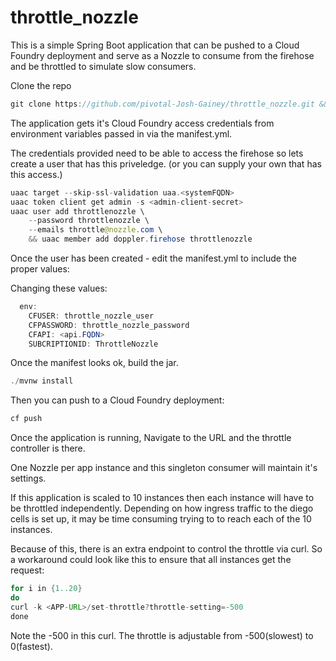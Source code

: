 # throttle_nozzle

This is a simple Spring Boot application that can be pushed to a Cloud Foundry deployment and serve as a Nozzle to consume from the firehose and be throttled to simulate slow consumers.

Clone the repo
```java
git clone https://github.com/pivotal-Josh-Gainey/throttle_nozzle.git && cd throttle_nozzle
```

The application gets it's Cloud Foundry access credentials from environment variables passed in via the manifest.yml.

The credentials provided need to be able to access the firehose so lets create a user that has this priveledge. (or you can supply your own that has this access.)
```java
uaac target --skip-ssl-validation uaa.<systemFQDN>
uaac token client get admin -s <admin-client-secret>
uaac user add throttlenozzle \
    --password throttlenozzle \
    --emails throttle@nozzle.com \
    && uaac member add doppler.firehose throttlenozzle
  ```
Once the user has been created - edit the manifest.yml to include the proper values:

Changing these values:
```java
  env:
    CFUSER: throttle_nozzle_user
    CFPASSWORD: throttle_nozzle_password
    CFAPI: <api.FQDN>
    SUBCRIPTIONID: ThrottleNozzle
```
Once the manifest looks ok, build the jar.
```java
./mvnw install
```

Then you can push to a Cloud Foundry deployment:
```java
cf push
```

Once the application is running, Navigate to the URL and the throttle controller is there.

One Nozzle per app instance and this singleton consumer will maintain it's settings.  

If this application is scaled to 10 instances then each instance will have to be throttled independently. Depending on how ingress traffic to the diego cells is set up, it may be time consuming trying to to reach each of the 10 instances.

Because of this, there is an extra endpoint to control the throttle via curl.  So a workaround could look like this to ensure that all instances get the request:
```java
for i in {1..20}
do
curl -k <APP-URL>/set-throttle?throttle-setting=-500
done
```
Note the -500 in this curl. The throttle is adjustable from -500(slowest) to 0(fastest).
